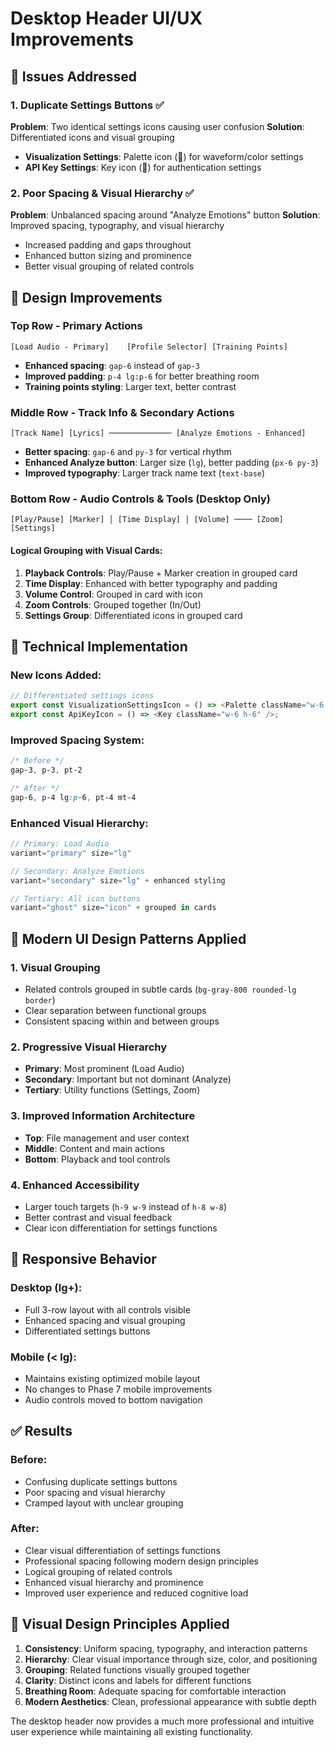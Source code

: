 # Desktop Header UI/UX Improvements

## 🎯 Issues Addressed

### 1. **Duplicate Settings Buttons** ✅
**Problem**: Two identical settings icons causing user confusion
**Solution**: Differentiated icons and visual grouping
- **Visualization Settings**: Palette icon (🎨) for waveform/color settings
- **API Key Settings**: Key icon (🔑) for authentication settings

### 2. **Poor Spacing & Visual Hierarchy** ✅
**Problem**: Unbalanced spacing around "Analyze Emotions" button
**Solution**: Improved spacing, typography, and visual hierarchy
- Increased padding and gaps throughout
- Enhanced button sizing and prominence
- Better visual grouping of related controls

## 🎨 Design Improvements

### **Top Row - Primary Actions**
```
[Load Audio - Primary]    [Profile Selector] [Training Points]
```
- **Enhanced spacing**: `gap-6` instead of `gap-3`
- **Improved padding**: `p-4 lg:p-6` for better breathing room
- **Training points styling**: Larger text, better contrast

### **Middle Row - Track Info & Secondary Actions**
```
[Track Name] [Lyrics] ────────────── [Analyze Emotions - Enhanced]
```
- **Better spacing**: `gap-6` and `py-3` for vertical rhythm
- **Enhanced Analyze button**: Larger size (`lg`), better padding (`px-6 py-3`)
- **Improved typography**: Larger track name text (`text-base`)

### **Bottom Row - Audio Controls & Tools** (Desktop Only)
```
[Play/Pause] [Marker] │ [Time Display] │ [Volume] ──── [Zoom] [Settings]
```

#### **Logical Grouping with Visual Cards**:
1. **Playback Controls**: Play/Pause + Marker creation in grouped card
2. **Time Display**: Enhanced with better typography and padding
3. **Volume Control**: Grouped in card with icon
4. **Zoom Controls**: Grouped together (In/Out)
5. **Settings Group**: Differentiated icons in grouped card

## 🔧 Technical Implementation

### **New Icons Added**:
```typescript
// Differentiated settings icons
export const VisualizationSettingsIcon = () => <Palette className="w-6 h-6" />;
export const ApiKeyIcon = () => <Key className="w-6 h-6" />;
```

### **Improved Spacing System**:
```css
/* Before */
gap-3, p-3, pt-2

/* After */
gap-6, p-4 lg:p-6, pt-4 mt-4
```

### **Enhanced Visual Hierarchy**:
```typescript
// Primary: Load Audio
variant="primary" size="lg"

// Secondary: Analyze Emotions  
variant="secondary" size="lg" + enhanced styling

// Tertiary: All icon buttons
variant="ghost" size="icon" + grouped in cards
```

## 🎯 Modern UI Design Patterns Applied

### **1. Visual Grouping**
- Related controls grouped in subtle cards (`bg-gray-800 rounded-lg border`)
- Clear separation between functional groups
- Consistent spacing within and between groups

### **2. Progressive Visual Hierarchy**
- **Primary**: Most prominent (Load Audio)
- **Secondary**: Important but not dominant (Analyze)
- **Tertiary**: Utility functions (Settings, Zoom)

### **3. Improved Information Architecture**
- **Top**: File management and user context
- **Middle**: Content and main actions
- **Bottom**: Playback and tool controls

### **4. Enhanced Accessibility**
- Larger touch targets (`h-9 w-9` instead of `h-8 w-8`)
- Better contrast and visual feedback
- Clear icon differentiation for settings functions

## 📱 Responsive Behavior

### **Desktop (lg+)**:
- Full 3-row layout with all controls visible
- Enhanced spacing and visual grouping
- Differentiated settings buttons

### **Mobile (< lg)**:
- Maintains existing optimized mobile layout
- No changes to Phase 7 mobile improvements
- Audio controls moved to bottom navigation

## ✅ Results

### **Before**:
- Confusing duplicate settings buttons
- Poor spacing and visual hierarchy
- Cramped layout with unclear grouping

### **After**:
- Clear visual differentiation of settings functions
- Professional spacing following modern design principles
- Logical grouping of related controls
- Enhanced visual hierarchy and prominence
- Improved user experience and reduced cognitive load

## 🎨 Visual Design Principles Applied

1. **Consistency**: Uniform spacing, typography, and interaction patterns
2. **Hierarchy**: Clear visual importance through size, color, and positioning
3. **Grouping**: Related functions visually grouped together
4. **Clarity**: Distinct icons and labels for different functions
5. **Breathing Room**: Adequate spacing for comfortable interaction
6. **Modern Aesthetics**: Clean, professional appearance with subtle depth

The desktop header now provides a much more professional and intuitive user experience while maintaining all existing functionality.
